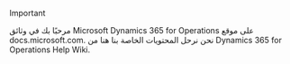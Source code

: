 > [!IMPORTANT]
> مرحبًا بك في وثائق Microsoft Dynamics 365 for Operations على موقع docs.microsoft.com. نحن نرحل المحتويات الخاصة بنا هنا من Dynamics 365 for Operations Help Wiki. 

